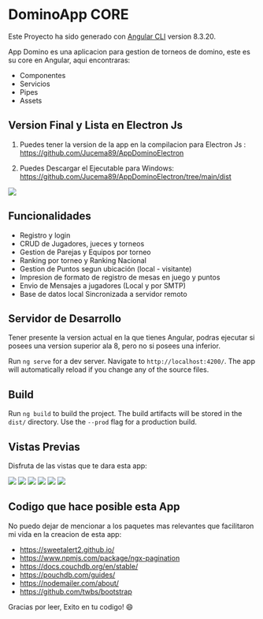 # DominoApp CORE
Este Proyecto ha sido generado con [Angular CLI](https://github.com/angular/angular-cli) version 8.3.20.

App Domino es una aplicacion para gestion de torneos de domino, este es su core en Angular, aqui encontraras:

- Componentes
- Servicios
- Pipes
- Assets

## Version Final y Lista en Electron Js

1. Puedes tener la version de la app en la compilacion para Electron Js : https://github.com/Jucema89/AppDominoElectron

2. Puedes Descargar el Ejecutable para Windows: 
https://github.com/Jucema89/AppDominoElectron/tree/main/dist



![](https://i.imgur.com/ROkSdkf.png)

## Funcionalidades

- Registro y login
- CRUD de Jugadores, jueces y torneos
- Gestion de Parejas y Equipos por torneo
- Ranking por torneo y Ranking Nacional
- Gestion de Puntos segun ubicación (local - visitante)
- Impresion de formato de registro de mesas en juego y puntos
- Envio de Mensajes a jugadores (Local y por SMTP)
- Base de datos local Sincronizada a servidor remoto


## Servidor de Desarrollo

Tener presente la version actual en la que tienes Angular, podras ejecutar si posees una version superior ala 8, pero no si posees una inferior. 

Run `ng serve` for a dev server. Navigate to `http://localhost:4200/`. The app will automatically reload if you change any of the source files.

## Build

Run `ng build` to build the project. The build artifacts will be stored in the `dist/` directory. Use the `--prod` flag for a production build.

## Vistas Previas

Disfruta de las vistas que te dara esta app: 

![](https://i.imgur.com/hvFZl7l.png)
![](https://i.imgur.com/9kfkGQ8.png)
![](https://i.imgur.com/5m7g9LI.png)
![](https://i.imgur.com/ayagBss.png)
![](https://i.imgur.com/wEOktqX.png)
![](https://i.imgur.com/SOkInsv.png)


## Codigo que hace posible esta App

No puedo dejar de mencionar a los paquetes mas relevantes que facilitaron mi vida en la creacion de esta app:

- https://sweetalert2.github.io/
- https://www.npmjs.com/package/ngx-pagination
- https://docs.couchdb.org/en/stable/ 
- https://pouchdb.com/guides/
- https://nodemailer.com/about/
- https://github.com/twbs/bootstrap


Gracias por leer, Exito en tu codigo! 😄
